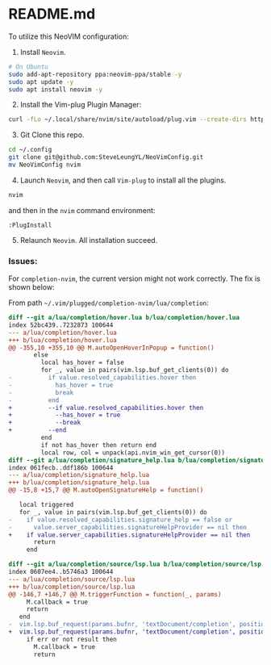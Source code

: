 # README.md

To utilize this NeoVIM configuration:

1. Install `Neovim`.

```bash
# On Ubuntu
sudo add-apt-repository ppa:neovim-ppa/stable -y
sudo apt update -y
sudo apt install neovim -y
```

2. Install the Vim-plug Plugin Manager:

```sh
curl -fLo ~/.local/share/nvim/site/autoload/plug.vim --create-dirs https://raw.githubusercontent.com/junegunn/vim-plug/master/plug.vim
```

3. Git Clone this repo. 
```sh
cd ~/.config
git clone git@github.com:SteveLeungYL/NeoVimConfig.git
mv NeoVimConfig nvim
```

4. Launch `Neovim`, and then call `Vim-plug` to install all the plugins.
```sh
nvim
```

and then in the `nvim` command environment:

```
:PlugInstall
```

5. Relaunch `Neovim`. All installation succeed.

### Issues:

For `completion-nvim`, the current version might not work correctly. The fix is shown below:

From path `~/.vim/plugged/completion-nvim/lua/completion`:

```diff
diff --git a/lua/completion/hover.lua b/lua/completion/hover.lua
index 52bc439..7232873 100644
--- a/lua/completion/hover.lua
+++ b/lua/completion/hover.lua
@@ -355,10 +355,10 @@ M.autoOpenHoverInPopup = function()
       else
         local has_hover = false
         for _, value in pairs(vim.lsp.buf_get_clients(0)) do
-          if value.resolved_capabilities.hover then
-            has_hover = true
-            break
-          end
+          --if value.resolved_capabilities.hover then
+            --has_hover = true
+            --break
+          --end
         end
         if not has_hover then return end
         local row, col = unpack(api.nvim_win_get_cursor(0))
diff --git a/lua/completion/signature_help.lua b/lua/completion/signature_help.lua
index 061fecb..ddf186b 100644
--- a/lua/completion/signature_help.lua
+++ b/lua/completion/signature_help.lua
@@ -15,8 +15,7 @@ M.autoOpenSignatureHelp = function()

   local triggered
   for _, value in pairs(vim.lsp.buf_get_clients(0)) do
-    if value.resolved_capabilities.signature_help == false or
-      value.server_capabilities.signatureHelpProvider == nil then
+    if value.server_capabilities.signatureHelpProvider == nil then
       return
     end

diff --git a/lua/completion/source/lsp.lua b/lua/completion/source/lsp.lua
index 0607ee4..b5746a3 100644
--- a/lua/completion/source/lsp.lua
+++ b/lua/completion/source/lsp.lua
@@ -146,7 +146,7 @@ M.triggerFunction = function(_, params)
     M.callback = true
     return
   end
-  vim.lsp.buf_request(params.bufnr, 'textDocument/completion', position_param, function(err, _, result)
+  vim.lsp.buf_request(params.bufnr, 'textDocument/completion', position_param, function(err, result)
     if err or not result then
       M.callback = true
       return
```
